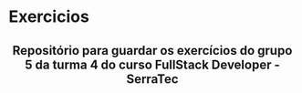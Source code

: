 # Exercicios<h2 align=center>Repositório para guardar os exercícios do grupo 5 da turma 4 do curso FullStack Developer - SerraTec</h2>
